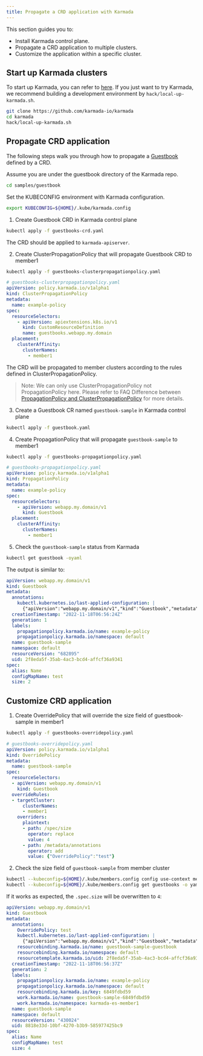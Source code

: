 ```yaml
---
title: Propagate a CRD application with Karmada
---
```

This section guides you to:

- Install Karmada control plane.
- Propagate a CRD application to multiple clusters.
- Customize the application within a specific cluster.

## Start up Karmada clusters

To start up Karmada, you can refer to [here](../installation/installation.md).
If you just want to try Karmada, we recommend building a development environment by ```hack/local-up-karmada.sh```.

```sh
git clone https://github.com/karmada-io/karmada
cd karmada
hack/local-up-karmada.sh
```

## Propagate CRD application

The following steps walk you through how to propagate a [Guestbook](https://book.kubebuilder.io/quick-start.html#create-a-project) defined by a CRD.

Assume you are under the guestbook directory of the Karmada repo.

```bash
cd samples/guestbook
```

Set the KUBECONFIG environment with Karmada configuration.

```bash
export KUBECONFIG=${HOME}/.kube/karmada.config
```

1. Create Guestbook CRD in Karmada control plane

```bash
kubectl apply -f guestbooks-crd.yaml 
```

The CRD should be applied to `karmada-apiserver`.

2. Create ClusterPropagationPolicy that will propagate Guestbook CRD to member1

```bash
kubectl apply -f guestbooks-clusterpropagationpolicy.yaml
```

```yaml
# guestbooks-clusterpropagationpolicy.yaml
apiVersion: policy.karmada.io/v1alpha1
kind: ClusterPropagationPolicy
metadata:
  name: example-policy
spec:
  resourceSelectors:
    - apiVersion: apiextensions.k8s.io/v1
      kind: CustomResourceDefinition
      name: guestbooks.webapp.my.domain
  placement:
    clusterAffinity:
      clusterNames:
        - member1
```

The CRD will be propagated to member clusters according to the rules defined in ClusterPropagationPolicy.

> Note: We can only use ClusterPropagationPolicy not PropagationPolicy here.
> Please refer to FAQ Difference between [PropagationPolicy and ClusterPropagationPolicy](https://github.com/karmada-io/karmada/blob/master/docs/frequently-asked-questions.md#what-is-the-difference-between-propagationpolicy-and-clusterpropagationpolicy)
> for more details.

3. Create a Guestbook CR named `guestbook-sample` in Karmada control plane

```bash
kubectl apply -f guestbook.yaml
```

4. Create PropagationPolicy that will propagate `guestbook-sample` to member1

```bash
kubectl apply -f guestbooks-propagationpolicy.yaml
```

```yaml
# guestbooks-propagationpolicy.yaml
apiVersion: policy.karmada.io/v1alpha1
kind: PropagationPolicy
metadata:
  name: example-policy
spec:
  resourceSelectors:
    - apiVersion: webapp.my.domain/v1
      kind: Guestbook
  placement:
    clusterAffinity:
      clusterNames:
        - member1
```

5. Check the `guestbook-sample` status from Karmada

```bash
kubectl get guestbook -oyaml
```

The output is similar to:

```yaml
apiVersion: webapp.my.domain/v1
kind: Guestbook
metadata:
  annotations:
    kubectl.kubernetes.io/last-applied-configuration: |
      {"apiVersion":"webapp.my.domain/v1","kind":"Guestbook","metadata":{"annotations":{},"name":"guestbook-sample","namespace":"default"},"spec":{"alias":"Name","configMapName":"test","size":2}}
  creationTimestamp: "2022-11-18T06:56:24Z"
  generation: 1
  labels:
    propagationpolicy.karmada.io/name: example-policy
    propagationpolicy.karmada.io/namespace: default
  name: guestbook-sample
  namespace: default
  resourceVersion: "682895"
  uid: 2f8eda5f-35ab-4ac3-bcd4-affcf36a9341
spec:
  alias: Name
  configMapName: test
  size: 2
```

## Customize CRD application

1. Create OverridePolicy that will override the size field of guestbook-sample in member1

```bash
kubectl apply -f guestbooks-overridepolicy.yaml
```

```yaml
# guestbooks-overridepolicy.yaml
apiVersion: policy.karmada.io/v1alpha1
kind: OverridePolicy
metadata:
  name: guestbook-sample
spec: 
  resourceSelectors: 
  - apiVersion: webapp.my.domain/v1 
    kind: Guestbook
  overrideRules: 
  - targetCluster: 
      clusterNames:
      - member1
    overriders:
      plaintext:
      - path: /spec/size
        operator: replace
        value: 4
      - path: /metadata/annotations
        operator: add
        value: {"OverridePolicy":"test"}
```

2. Check the size field of `guestbook-sample` from member cluster

```bash
kubectl --kubeconfig=${HOME}/.kube/members.config config use-context member1
kubectl --kubeconfig=${HOME}/.kube/members.config get guestbooks -o yaml
```

If it works as expected, the `.spec.size` will be overwritten to `4`:

```yaml
apiVersion: webapp.my.domain/v1
kind: Guestbook
metadata:
  annotations:
    OverridePolicy: test
    kubectl.kubernetes.io/last-applied-configuration: |
      {"apiVersion":"webapp.my.domain/v1","kind":"Guestbook","metadata":{"annotations":{},"name":"guestbook-sample","namespace":"default"},"spec":{"alias":"Name","configMapName":"test","size":2}}
    resourcebinding.karmada.io/name: guestbook-sample-guestbook
    resourcebinding.karmada.io/namespace: default
    resourcetemplate.karmada.io/uid: 2f8eda5f-35ab-4ac3-bcd4-affcf36a9341
  creationTimestamp: "2022-11-18T06:56:37Z"
  generation: 2
  labels:
    propagationpolicy.karmada.io/name: example-policy
    propagationpolicy.karmada.io/namespace: default
    resourcebinding.karmada.io/key: 6849fdbd59
    work.karmada.io/name: guestbook-sample-6849fdbd59
    work.karmada.io/namespace: karmada-es-member1
  name: guestbook-sample
  namespace: default
  resourceVersion: "430024"
  uid: 8818e33d-10bf-4270-b3b9-585977425bc9
spec:
  alias: Name
  configMapName: test
  size: 4
```
